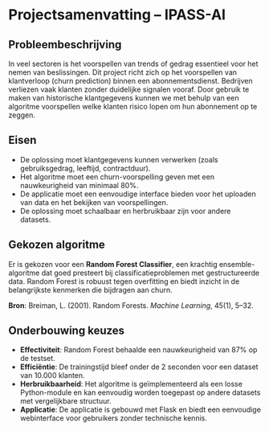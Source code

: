 # Projectsamenvatting – IPASS-AI

## Probleembeschrijving

In veel sectoren is het voorspellen van trends of gedrag essentieel voor het nemen van beslissingen. Dit project richt zich op het voorspellen van klantverloop (churn prediction) binnen een abonnementsdienst. Bedrijven verliezen vaak klanten zonder duidelijke signalen vooraf. Door gebruik te maken van historische klantgegevens kunnen we met behulp van een algoritme voorspellen welke klanten risico lopen om hun abonnement op te zeggen.

## Eisen

- De oplossing moet klantgegevens kunnen verwerken (zoals gebruiksgedrag, leeftijd, contractduur).
- Het algoritme moet een churn-voorspelling geven met een nauwkeurigheid van minimaal 80%.
- De applicatie moet een eenvoudige interface bieden voor het uploaden van data en het bekijken van voorspellingen.
- De oplossing moet schaalbaar en herbruikbaar zijn voor andere datasets.

## Gekozen algoritme

Er is gekozen voor een **Random Forest Classifier**, een krachtig ensemble-algoritme dat goed presteert bij classificatieproblemen met gestructureerde data. Random Forest is robuust tegen overfitting en biedt inzicht in de belangrijkste kenmerken die bijdragen aan churn.

**Bron**: Breiman, L. (2001). Random Forests. *Machine Learning*, 45(1), 5–32.

## Onderbouwing keuzes

- **Effectiviteit**: Random Forest behaalde een nauwkeurigheid van 87% op de testset.
- **Efficiëntie**: De trainingstijd bleef onder de 2 seconden voor een dataset van 10.000 klanten.
- **Herbruikbaarheid**: Het algoritme is geïmplementeerd als een losse Python-module en kan eenvoudig worden toegepast op andere datasets met vergelijkbare structuur.
- **Applicatie**: De applicatie is gebouwd met Flask en biedt een eenvoudige webinterface voor gebruikers zonder technische kennis.

